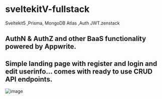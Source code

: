 # sveltekitV-fullstack
Sveltekit5 ,Prisma, MongoDB Atlas ,Auth JWT.zenstack

## AuthN & AuthZ  and other BaaS functionality powered by Appwrite.

## Simple landing page with register and login and edit userinfo... comes with  ready to use CRUD API endpoints.



![image](https://github.com/user-attachments/assets/344b97cd-aca9-4f02-9b4e-eedb15f39536)

